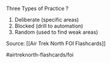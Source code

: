 Three Types of Practice
?
1. Deliberate (specific areas)
2. Blocked (drill to automation)
3. Random (used to find weak areas)

Source: [[Air Trek North FOI Flashcards]]

#airtreknorth-flashcards/foi
